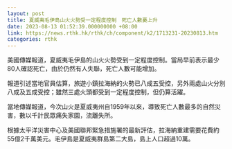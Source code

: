 ```yaml
---
layout: post
title: 夏威夷毛伊島山火火勢受一定程度控制　死亡人數憂上升
date: 2023-08-13 01:52:39.000000000 +08:00
link: https://news.rthk.hk/rthk/ch/component/k2/1713231-20230813.htm
categories: rthk
---
```


美國傳媒報道，夏威夷毛伊島的山火火勢受到一定程度控制。當局早前表示最少80人確認死亡，由於仍然有人失聯，死亡人數可能增加。

報道引述當地官員估算，旅遊小鎮拉海納的火勢已八成五受控，另外兩處山火分別八成及五成受控；雖然三處火頭都受到一定程度控制，但仍算活躍。

當地傳媒報道，今次山火是夏威夷州自1959年以來，導致死亡人數最多的自然災害，數以千計民眾痛失家園，流離失所。

根據太平洋災害中心及美國聯邦緊急措施署的最新評估，拉海納重建需要花費約55億2千萬美元。毛伊島是夏威夷群島第二大島，島上人口超過10萬。
